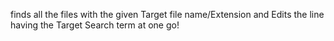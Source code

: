 finds all the files with the given Target file name/Extension and Edits the line having the Target Search term at one go!
